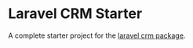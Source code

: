 # Laravel CRM Starter

A complete starter project for the [laravel crm package](https://github.com/venturedrake/laravel-crm).